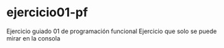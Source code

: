 # ejercicio01-pf
Ejercicio guiado 01 de programación funcional
Ejercicio que solo se puede mirar en la consola
